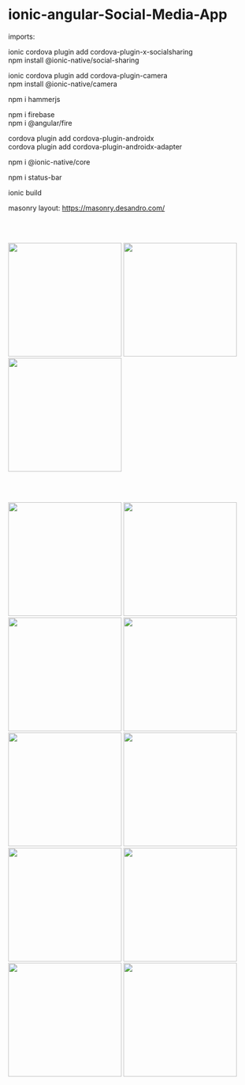 # ionic-angular-Social-Media-App


<p>imports:</p>

ionic cordova plugin add cordova-plugin-x-socialsharing
<br>
npm install @ionic-native/social-sharing

ionic cordova plugin add cordova-plugin-camera
<br>
npm install @ionic-native/camera

npm i hammerjs

npm i firebase
<br>
npm i @angular/fire

cordova plugin add cordova-plugin-androidx
<br>
cordova plugin add cordova-plugin-androidx-adapter

npm i @ionic-native/core

npm i status-bar

ionic build


masonry layout: https://masonry.desandro.com/


<br><br>

<p float="left">
<img src="https://user-images.githubusercontent.com/83976212/125310460-454a3980-e33b-11eb-92c3-53cbf3d6befd.gif"  width="230" />

  <img src="https://user-images.githubusercontent.com/83976212/125311547-28623600-e33c-11eb-8619-70f3b609adf0.gif"  width="230" />

  <img src="https://user-images.githubusercontent.com/83976212/125311560-2bf5bd00-e33c-11eb-87f2-1e15aad7230b.gif"  width="230" />


</p>

<br><br>
<p float="left">
<img src="https://user-images.githubusercontent.com/83976212/125309014-11224900-e33a-11eb-9099-f3b1d661df32.jpg"  width="230" />

  <img src="https://user-images.githubusercontent.com/83976212/125309080-21d2bf00-e33a-11eb-9db3-6b89d3c41262.jpg"  width="230" />

  <img src="https://user-images.githubusercontent.com/83976212/125309096-24351900-e33a-11eb-96e5-ec21b2a7f893.jpg"  width="230" />

  <img src="https://user-images.githubusercontent.com/83976212/125309111-26977300-e33a-11eb-9c0f-8fdf6326fdb3.jpg"  width="230" />
  
  <img src="https://user-images.githubusercontent.com/83976212/125309119-28613680-e33a-11eb-88ee-3579d0f41824.jpg"  width="230" />

  <img src="https://user-images.githubusercontent.com/83976212/125309130-2a2afa00-e33a-11eb-9e38-b845f3eb671d.jpg"  width="230" />

  <img src="https://user-images.githubusercontent.com/83976212/125309134-2bf4bd80-e33a-11eb-944a-e1168cad7703.jpg"  width="230" />

  <img src="https://user-images.githubusercontent.com/83976212/125309145-2e571780-e33a-11eb-88ab-461bd32f3c98.jpg"  width="230" />
  
  <img src="https://user-images.githubusercontent.com/83976212/125309153-3020db00-e33a-11eb-9e8a-1cea7467b77f.jpg"  width="230" />

  <img src="https://user-images.githubusercontent.com/83976212/125309158-31520800-e33a-11eb-9038-6939a3cf238a.jpg"  width="230" />


</p>






